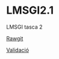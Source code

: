 # LMSGI2.1
LMSGI tasca 2

[Rawgit](https://rawgit.com/jordigithub1/LMSGI2/master/index.html)

[Validació](https://validator.w3.org/nu/?doc=https://rawgit.com/jordigithub1/LMSGI2/master/index.html)
